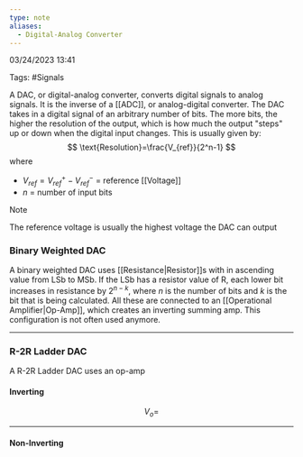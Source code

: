 ```yaml
---
type: note
aliases:
  - Digital-Analog Converter
---
```

03/24/2023 13:41

Tags: #Signals 

A DAC, or digital-analog converter, converts digital signals to analog signals. It is the inverse of a [[ADC]], or analog-digital converter. The DAC takes in a digital signal of an arbitrary number of bits. The more bits, the higher the resolution of the output, which is how much the output "steps" up or down when the digital input changes. This is usually given by:
$$
\text{Resolution}=\frac{V_{ref}}{2^n-1}
$$
where
 - $V_{ref}=V_{ref}^+-V_{ref}^-$ = reference [[Voltage]]
 - $n$ = number of input bits

>[!note]
>The reference voltage is usually the highest voltage the DAC can output

### Binary Weighted DAC
A binary weighted DAC uses [[Resistance|Resistor]]s with in ascending value from LSb to MSb. If the LSb has a resistor value of R, each lower bit increases in resistance by $2^{n-k}$, where $n$ is the number of bits and $k$ is the bit that is being calculated. All these are connected to an [[Operational Amplifier|Op-Amp]], which creates an inverting summing amp. This configuration is not often used anymore.


---

### R-2R Ladder DAC
A R-2R Ladder DAC uses an op-amp 

#### Inverting 
$$
V_o=
$$

---

#### Non-Inverting